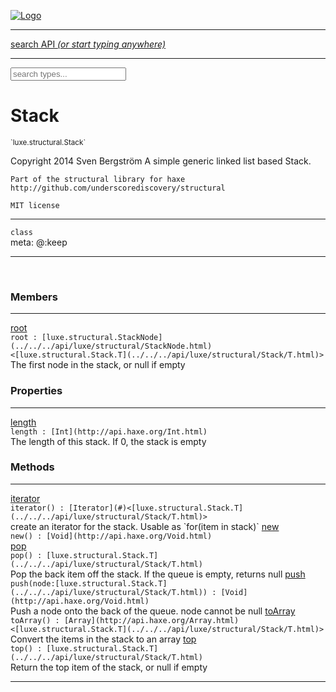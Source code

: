 
[![Logo](../../../images/logo.png)](../../../api/index.html)

<hr/>
<a href="#" id="search_bar" onclick="return;"><div> search API <em>(or start typing anywhere)</em> </div></a>
<hr/>

<script src="../../../js/omnibar.js"> </script>
<link rel="stylesheet" type="text/css" href="../../../css/omnibar.css" media="all">

<div id="omnibar"> <a href="#" onclick="return" id="omnibar_close"></a> <input id="omnibar_text" type="text" placeholder="search types..."></input></div>
<script  id="typelist" data-relpath="../../../" data-types="Luxe,luxe.AppConfig,luxe.Audio,luxe.Camera,luxe.Circle,luxe.Color,luxe.ColorHSL,luxe.ColorHSV,luxe.Component,luxe.Core,luxe.Cursor,luxe.Debug,luxe.Draw,luxe.EmitHandler,luxe.Emitter,luxe.Entity,luxe.Events,luxe.Game,luxe.GamepadEvent,luxe.GamepadEventType,luxe.ID,luxe.Input,luxe.InputEvent,luxe.InputType,luxe.InteractState,luxe.Key,luxe.KeyEvent,luxe.Log,luxe.Matrix,luxe.Mesh,luxe.ModState,luxe.MouseButton,luxe.MouseEvent,luxe.NineSlice,luxe.Objects,luxe.Parcel,luxe.ParcelProgress,luxe.Particle,luxe.ParticleEmitter,luxe.ParticleEmitterInitData,luxe.ParticleSystem,luxe.Physics,luxe.PhysicsEngine,luxe.ProjectionType,luxe.Quaternion,luxe.Rectangle,luxe.Scan,luxe.Scene,luxe.Screen,luxe.SizeMode,luxe.Sound,luxe.Sprite,luxe.State,luxe.States,luxe.Text,luxe.TextAlign,luxe.TextEvent,luxe.TextEventType,luxe.Timer,luxe.TouchEvent,luxe.Transform,luxe.Vec,luxe.Vector,luxe.Visual,luxe._Core.CoreThreadRequest,luxe._Core.LoadShaderInfo,luxe._Core.LoadTextureInfo,luxe._Emitter.EmitNode,luxe._Events.EventConnection,luxe._Events.EventObject,luxe._NineSlice.Slice,luxe._Parcel.FontInfo,luxe._Parcel.ShaderInfo,luxe._Parcel.SoundInfo,luxe.collision.Collision,luxe.collision.CollisionData,luxe.collision.ShapeDrawer,luxe.collision.ShapeDrawerLuxe,luxe.collision.shapes.Circle,luxe.collision.shapes.Polygon,luxe.collision.shapes.Shape,luxe.components.Components,luxe.components.cameras.FlyCamera,luxe.components.render.MeshComponent,luxe.components.sprite.SpriteAnimation,luxe.components.sprite.SpriteAnimationData,luxe.components.sprite.SpriteAnimationEventData,luxe.components.sprite.SpriteAnimationFrame,luxe.components.sprite.SpriteAnimationFrameEvent,luxe.components.sprite.SpriteAnimationFrameSource,luxe.components.sprite.SpriteAnimationType,luxe.debug.BatcherDebugView,luxe.debug.DebugInspectorOptions,luxe.debug.DebugView,luxe.debug.Inspector,luxe.debug.ProfilerDebugView,luxe.debug.RenderStats,luxe.debug.StatsDebugView,luxe.debug.TraceDebugView,luxe.debug._ProfilerDebugView.ProfilerBar,luxe.debug._ProfilerDebugView.ProfilerValue,luxe.importers.obj.Data,luxe.importers.obj.Normal,luxe.importers.obj.Reader,luxe.importers.obj.UV,luxe.importers.obj.Vector,luxe.importers.obj.Vertex,luxe.importers.texturepacker.TexturePackerData,luxe.importers.texturepacker.TexturePackerFrame,luxe.importers.texturepacker.TexturePackerJSON,luxe.importers.texturepacker.TexturePackerJSONType,luxe.importers.texturepacker.TexturePackerMeta,luxe.importers.texturepacker.TexturePackerRect,luxe.importers.texturepacker.TexturePackerSize,luxe.importers.texturepacker.TexturePackerSpriteAnimation,luxe.macros.BuildVersion,luxe.macros.ComponentRules,luxe.macros.EntityRules,luxe.options.BatcherOptions,luxe.options.CameraOptions,luxe.options.CircleGeometryOptions,luxe.options.ColorOptions,luxe.options.ComponentOptions,luxe.options.DrawArcOptions,luxe.options.DrawBoxOptions,luxe.options.DrawCircleOptions,luxe.options.DrawLineOptions,luxe.options.DrawNgonOptions,luxe.options.DrawPlaneOptions,luxe.options.DrawRectangleOptions,luxe.options.DrawRingOptions,luxe.options.DrawTextureOptions,luxe.options.EntityOptions,luxe.options.FontOptions,luxe.options.GeometryOptions,luxe.options.LineGeometryOptions,luxe.options.LuxeCameraOptions,luxe.options.MeshOptions,luxe.options.NineSliceOptions,luxe.options.ParcelOptions,luxe.options.ParcelProgressOptions,luxe.options.ParticleEmitterOptions,luxe.options.ParticleOptions,luxe.options.PlaneGeometryOptions,luxe.options.QuadGeometryOptions,luxe.options.RectangleGeometryOptions,luxe.options.ResourceOptions,luxe.options.SpriteOptions,luxe.options.StateOptions,luxe.options.StatesOptions,luxe.options.TextureOptions,luxe.options.TileLayerOptions,luxe.options.TileOptions,luxe.options.TilemapOptions,luxe.options.TilemapVisualOptions,luxe.options.TilesetOptions,luxe.options.VisualOptions,luxe.options._DrawOptions.DrawOptions,luxe.resource.DataResource,luxe.resource.JSONResource,luxe.resource.Resource,luxe.resource.ResourceManager,luxe.resource.ResourceStats,luxe.resource.ResourceType,luxe.resource.SoundResource,luxe.resource.TextResource,luxe.structural.BST,luxe.structural.BSTNode,luxe.structural.BSTTraverseMethod,luxe.structural.Bag,luxe.structural.BalancedBST,luxe.structural.BalancedBSTNode,luxe.structural.BalancedBSTTraverseMethod,luxe.structural.Heap,luxe.structural.Pool,luxe.structural.Stack,luxe.structural.StackNode,luxe.structural._Bag.BagNode,luxe.tilemaps.Isometric,luxe.tilemaps.IsometricVisuals,luxe.tilemaps.Ortho,luxe.tilemaps.OrthoVisuals,luxe.tilemaps.Tile,luxe.tilemaps.TileArray,luxe.tilemaps.TileLayer,luxe.tilemaps.TileOffset,luxe.tilemaps.TiledMap,luxe.tilemaps.TiledMapOptions,luxe.tilemaps.Tilemap,luxe.tilemaps.TilemapOrientation,luxe.tilemaps.TilemapVisuals,luxe.tilemaps.TilemapVisualsLayerGeometry,luxe.tilemaps.Tileset,luxe.tilemaps.tiled.TiledLayer,luxe.tilemaps.tiled.TiledMapData,luxe.tilemaps.tiled.TiledObject,luxe.tilemaps.tiled.TiledObjectGroup,luxe.tilemaps.tiled.TiledObjectType,luxe.tilemaps.tiled.TiledPolyObject,luxe.tilemaps.tiled.TiledPropertyTile,luxe.tilemaps.tiled.TiledTile,luxe.tilemaps.tiled.TiledTileset,luxe.tween.Actuate,luxe.tween.BezierPath,luxe.tween.ComponentPath,luxe.tween.IComponentPath,luxe.tween.LinearPath,luxe.tween.MotionPath,luxe.tween.ObjectHash,luxe.tween.RotationPath,luxe.tween._Actuate.TweenTimer,luxe.tween.actuators.GenericActuator,luxe.tween.actuators.IGenericActuator,luxe.tween.actuators.MethodActuator,luxe.tween.actuators.MotionPathActuator,luxe.tween.actuators.PropertyDetails,luxe.tween.actuators.PropertyPathDetails,luxe.tween.actuators.SimpleActuator,luxe.tween.easing.Back,luxe.tween.easing.BackEaseIn,luxe.tween.easing.BackEaseInOut,luxe.tween.easing.BackEaseOut,luxe.tween.easing.Bounce,luxe.tween.easing.BounceEaseIn,luxe.tween.easing.BounceEaseInOut,luxe.tween.easing.BounceEaseOut,luxe.tween.easing.Cubic,luxe.tween.easing.CubicEaseIn,luxe.tween.easing.CubicEaseInOut,luxe.tween.easing.CubicEaseOut,luxe.tween.easing.Elastic,luxe.tween.easing.ElasticEaseIn,luxe.tween.easing.ElasticEaseInOut,luxe.tween.easing.ElasticEaseOut,luxe.tween.easing.Expo,luxe.tween.easing.ExpoEaseIn,luxe.tween.easing.ExpoEaseInOut,luxe.tween.easing.ExpoEaseOut,luxe.tween.easing.IEasing,luxe.tween.easing.Linear,luxe.tween.easing.LinearEaseNone,luxe.tween.easing.Quad,luxe.tween.easing.QuadEaseIn,luxe.tween.easing.QuadEaseInOut,luxe.tween.easing.QuadEaseOut,luxe.tween.easing.Quart,luxe.tween.easing.QuartEaseIn,luxe.tween.easing.QuartEaseInOut,luxe.tween.easing.QuartEaseOut,luxe.tween.easing.Quint,luxe.tween.easing.QuintEaseIn,luxe.tween.easing.QuintEaseInOut,luxe.tween.easing.QuintEaseOut,luxe.tween.easing.Sine,luxe.tween.easing.SineEaseIn,luxe.tween.easing.SineEaseInOut,luxe.tween.easing.SineEaseOut,luxe.utils.GeometryUtils,luxe.utils.JSON,luxe.utils.Maths,luxe.utils.UUID,luxe.utils.Utils,luxe.utils._UUID.Rule30,luxe.utils.json.JSONDecoder,luxe.utils.json.JSONEncoder,luxe.utils.json.JSONParseError,luxe.utils.json.JSONToken,luxe.utils.json.JSONTokenType,luxe.utils.json.JSONTokenizer,phoenix.BatchGroup,phoenix.BatchState,phoenix.Batcher,phoenix.BatcherKey,phoenix.BitmapFont,phoenix.BlendMode,phoenix.Camera,phoenix.Character,phoenix.Circle,phoenix.ClampType,phoenix.Color,phoenix.ColorHSL,phoenix.ColorHSV,phoenix.DualQuaternion,phoenix.FilterType,phoenix.KerningKey,phoenix.KeyValuePair,phoenix.Matrix,phoenix.MatrixTransform,phoenix.PageInfo,phoenix.PrimitiveType,phoenix.ProjectionType,phoenix.Quaternion,phoenix.Ray,phoenix.Rectangle,phoenix.RenderPass,phoenix.RenderPath,phoenix.RenderState,phoenix.RenderTexture,phoenix.Renderer,phoenix.RendererStats,phoenix.Shader,phoenix.Spatial,phoenix.TextAlign,phoenix.Texture,phoenix.Transform,phoenix.UniformValue,phoenix.UniformValueType,phoenix.Vec,phoenix.Vector,phoenix._Vector.Vec_Impl_,phoenix.geometry.ArcGeometry,phoenix.geometry.CircleGeometry,phoenix.geometry.ComplexGeometry,phoenix.geometry.ComplexQuad,phoenix.geometry.CompositeGeometry,phoenix.geometry.Geometry,phoenix.geometry.GeometryKey,phoenix.geometry.GeometryState,phoenix.geometry.LineGeometry,phoenix.geometry.PlaneGeometry,phoenix.geometry.QuadGeometry,phoenix.geometry.RectangleGeometry,phoenix.geometry.RingGeometry,phoenix.geometry.TextGeometry,phoenix.geometry.TextureCoord,phoenix.geometry.TextureCoordSet,phoenix.geometry.Vertex,phoenix.utils.Rendering"></script>


<h1>Stack</h1>
<small>`luxe.structural.Stack`</small>

Copyright 2014 Sven Bergström
    A simple generic linked list based Stack.

    Part of the structural library for haxe
    http://github.com/underscorediscovery/structural

    MIT license

<hr/>

`class`<br/><span class="meta">
meta: @:keep</span>

<hr/>


&nbsp;
&nbsp;




<h3>Members</h3> <hr/><span class="member apipage">
                <a name="root"><a class="lift" href="#root">root</a></a><div class="clear"></div>
                <code class="signature apipage">root : [luxe.structural.StackNode](../../../api/luxe/structural/StackNode.html)&lt;[luxe.structural.Stack.T](../../../api/luxe/structural/Stack/T.html)&gt;</code><br/></span>
            <span class="small_desc_flat">The first node in the stack, or null if empty</span><br/>

<h3>Properties</h3> <hr/><span class="member apipage">
                <a name="length"><a class="lift" href="#length">length</a></a><div class="clear"></div>
                <code class="signature apipage">length : [Int](http://api.haxe.org/Int.html)</code><br/></span>
            <span class="small_desc_flat">The length of this stack. If 0, the stack is empty</span>

<h3>Methods</h3> <hr/><span class="method apipage">
            <a name="iterator"><a class="lift" href="#iterator">iterator</a></a><div class="clear"></div>
            <code class="signature apipage">iterator() : [Iterator](#)&lt;[luxe.structural.Stack.T](../../../api/luxe/structural/Stack/T.html)&gt;</code><br/><span class="small_desc_flat">create an iterator for the stack. Usable as `for(item in stack)`</span>


</span>
<span class="method apipage">
            <a name="new"><a class="lift" href="#new">new</a></a><div class="clear"></div>
            <code class="signature apipage">new() : [Void](http://api.haxe.org/Void.html)</code><br/><span class="small_desc_flat"></span>


</span>
<span class="method apipage">
            <a name="pop"><a class="lift" href="#pop">pop</a></a><div class="clear"></div>
            <code class="signature apipage">pop() : [luxe.structural.Stack.T](../../../api/luxe/structural/Stack/T.html)</code><br/><span class="small_desc_flat">Pop the back item off the stack. If the queue is empty, returns null</span>


</span>
<span class="method apipage">
            <a name="push"><a class="lift" href="#push">push</a></a><div class="clear"></div>
            <code class="signature apipage">push(node:[luxe.structural.Stack.T](../../../api/luxe/structural/Stack/T.html)<span></span>) : [Void](http://api.haxe.org/Void.html)</code><br/><span class="small_desc_flat">Push a node onto the back of the queue. node cannot be null</span>


</span>
<span class="method apipage">
            <a name="toArray"><a class="lift" href="#toArray">toArray</a></a><div class="clear"></div>
            <code class="signature apipage">toArray() : [Array](http://api.haxe.org/Array.html)&lt;[luxe.structural.Stack.T](../../../api/luxe/structural/Stack/T.html)&gt;</code><br/><span class="small_desc_flat">Convert the items in the stack to an array</span>


</span>
<span class="method apipage">
            <a name="top"><a class="lift" href="#top">top</a></a><div class="clear"></div>
            <code class="signature apipage">top() : [luxe.structural.Stack.T](../../../api/luxe/structural/Stack/T.html)</code><br/><span class="small_desc_flat">Return the top item of the stack, or null if empty</span>


</span>



<hr/>

&nbsp;
&nbsp;
&nbsp;
&nbsp;